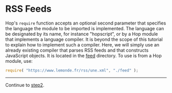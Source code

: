 RSS Feeds
=========

Hop's `require` function accepts an optional second parameter that
specifies the language the module to be imported is implemented. The
language can be designated by its name, for instance "hopscript", or
by a Hop module that implements a language compiler. It is beyond the
scope of this tutorial to explain how to implement such a compiler.
Here, we will simply use an already existing compiler that parses
RSS feeds and that constructs JavaScript objects. It is located
in the [feed](https://github.com/manuel-serrano/hop-tutorials/tree/master/rss/feed) directory. To use is from a Hop module, use:

```javascript
require( "https://www.lemonde.fr/rss/une.xml", "./feed" );
```


**************************************************************************
Continue to [step2](https://github.com/manuel-serrano/hop-tutorials/tree/master/rss/step2/).

